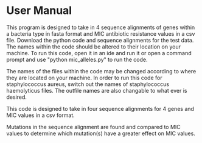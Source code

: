 # User Manual
This program is designed to take in 4 sequence alignments of genes within a bacteria type in fasta format and MIC antibiotic resistance values in a csv file.  Download the python code and sequence alignments for the test data.  The names within the code should be altered to their location on your machine.  To run this code, open it in an ide and run it or open a command prompt and use "python mic_alleles.py" to run the code.

The names of the files within the code may be changed according to where they are located on your machine.  In order to run this code for  staphylococcus aureus, switch out the names of staphylococcus haemolyticus files.  The outfile names are also changable to what ever is desired.

This code is designed to take in four sequence alignments for 4 genes and MIC values in a csv format.

Mutations in the sequence alignment are found and compared to MIC values to determine which mutation(s) have a greater effect on MIC values.
